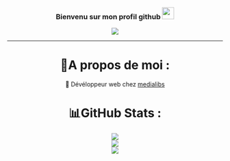 <h3 align="center">
  Bienvenu sur mon profil github
  <img src="https://media.giphy.com/media/hvRJCLFzcasrR4ia7z/giphy.gif" width="28">
</h3>
<p align="center">
 <img src="https://readme-typing-svg.herokuapp.com?color=%2336BCF7&center=true&vCenter=true&lines=Vous+tombez+bien;je+suis+un+d&eacute;v&eacute;loppeur+web;passionn&eacute;et;cr&eacute;ative;"></a>
</p>

---
<div align="center">
  
# 💫A propos de moi :
  🔭 Dévéloppeur web chez <a href="www.medialibs.com" target="_blank">medialibs</a> 

# 📊GitHub Stats :
![](https://github-readme-stats.vercel.app/api?username=hoby-qode&theme=radical&hide_border=false&include_all_commits=false&count_private=false)<br/>
![](https://github-readme-streak-stats.herokuapp.com/?user=hoby-qode&theme=radical&hide_border=false)<br/>
![](https://github-readme-stats.vercel.app/api/top-langs/?username=hoby-qode&theme=radical&hide_border=false&include_all_commits=false&count_private=false&layout=compact)

</div>
